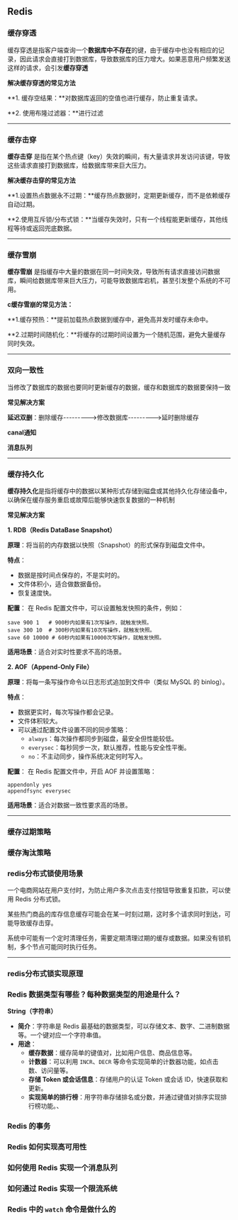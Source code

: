## Redis

### 缓存穿透

缓存穿透是指客户端查询一个**数据库中不存在**的键，由于缓存中也没有相应的记录，因此请求会直接打到数据库，导致数据库的压力增大。如果恶意用户频繁发送这样的请求，会引发**缓存穿透**



**解决缓存穿透的常见方法**

**1. 缓存空结果：**对数据库返回的空值也进行缓存，防止重复请求。

**2. 使用布隆过滤器：**进行过滤





------





### 缓存击穿

**缓存击穿** 是指在某个热点键（key）失效的瞬间，有大量请求并发访问该键，导致这些请求直接打到数据库，给数据库带来巨大压力。



**解决缓存击穿的常见方法**

**1.设置热点数据永不过期：**缓存热点数据时，定期更新缓存，而不是依赖缓存自动过期。

**2.使用互斥锁/分布式锁：**当缓存失效时，只有一个线程能更新缓存，其他线程等待或返回兜底数据。





------





### 缓存雪崩

**缓存雪崩** 是指缓存中大量的数据在同一时间失效，导致所有请求直接访问数据库，瞬间给数据库带来巨大压力，可能导致数据库宕机，甚至引发整个系统的不可用。



**c缓存雪崩的常见方法：**

**1.缓存预热：**提前加载热点数据到缓存中，避免高并发时缓存未命中。

**2.过期时间随机化：**将缓存的过期时间设置为一个随机范围，避免大量缓存同时失效。





------





### 双向一致性

当修改了数据库的数据也要同时更新缓存的数据，缓存和数据库的数据要保持一致



**常见解决方案**

**延迟双删**：删除缓存--------->修改数据库--------->延时删除缓存

**canal通知**

**消息队列**





------





### 缓存持久化

**缓存持久化**是指将缓存中的数据以某种形式存储到磁盘或其他持久化存储设备中，以确保在缓存服务重启或故障后能够快速恢复数据的一种机制



**常见解决方案**

**1. RDB（Redis DataBase Snapshot）**

**原理**：将当前的内存数据以快照（Snapshot）的形式保存到磁盘文件中。

**特点**：

- 数据是按时间点保存的，不是实时的。
- 文件体积小，适合做数据备份。
- 恢复速度快。

**配置**： 在 Redis 配置文件中，可以设置触发快照的条件，例如：

```
save 900 1   # 900秒内如果有1次写操作，就触发快照。
save 300 10  # 300秒内如果有10次写操作，就触发快照。
save 60 10000 # 60秒内如果有10000次写操作，就触发快照。
```

**适用场景**：适合对实时性要求不高的场景。





**2. AOF（Append-Only File）**

**原理**：将每一条写操作命令以日志形式追加到文件中（类似 MySQL 的 binlog）。

**特点**：

- 数据更实时，每次写操作都会记录。
- 文件体积较大。
- 可以通过配置文件设置不同的同步策略：
  - `always`：每次操作都同步到磁盘，最安全但性能较低。
  - `everysec`：每秒同步一次，默认推荐，性能与安全性平衡。
  - `no`：不主动同步，操作系统决定何时写入。

**配置**： 在 Redis 配置文件中，开启 AOF 并设置策略：

```
appendonly yes
appendfsync everysec
```

**适用场景**：适合对数据一致性要求高的场景。





------





### 缓存过期策略



### 缓存淘汰策略



### redis分布式锁使用场景

一个电商网站在用户支付时，为防止用户多次点击支付按钮导致重复扣款，可以使用 Redis 分布式锁。

某些热门商品的库存信息缓存可能会在某一时刻过期，这时多个请求同时到达，可能导致缓存击穿。

系统中可能有一个定时清理任务，需要定期清理过期的缓存或数据。如果没有锁机制，多个节点可能同时执行任务。





------







### redis分布式锁实现原理



### Redis 数据类型有哪些？每种数据类型的用途是什么？

**String（字符串）**

- **简介**：字符串是 Redis 最基础的数据类型，可以存储文本、数字、二进制数据等。一个键对应一个字符串值。
- **用途**：
  - **缓存数据**：缓存简单的键值对，比如用户信息、商品信息等。
  - **计数器**：可以利用 `INCR`、`DECR` 等命令实现简单的计数器功能，如点击数、访问量等。
  - **存储 Token 或会话信息**：存储用户的认证 Token 或会话 ID，快速获取和更新。
  - **实现简单的排行榜**：用字符串存储排名或分数，并通过键值对排序实现排行榜功能。、









### Redis 的事务





### Redis 如何实现高可用性





### 如何使用 Redis 实现一个消息队列





### 如何通过 Redis 实现一个限流系统





### Redis 中的 `watch` 命令是做什么的
